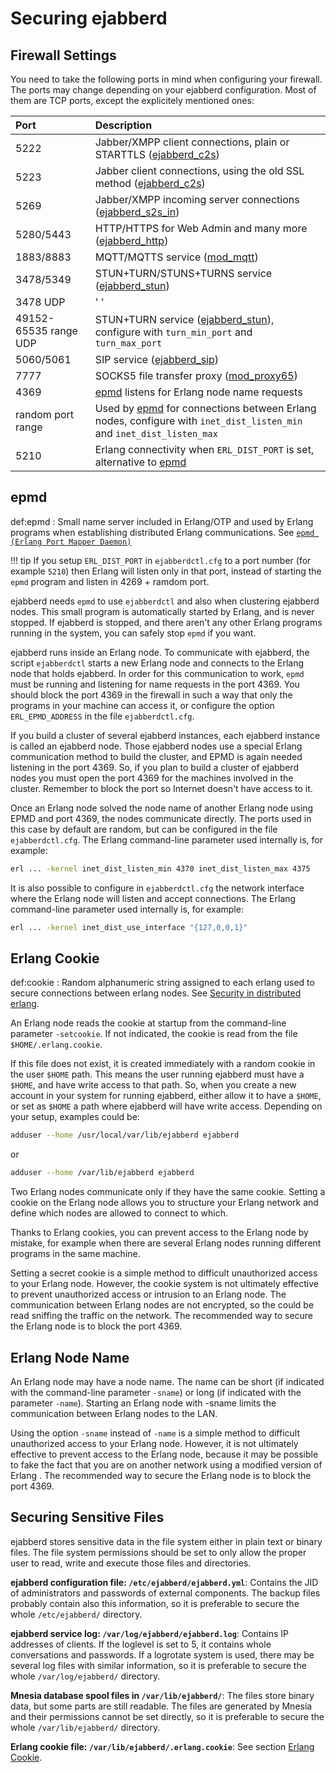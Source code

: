 # Securing ejabberd

## Firewall Settings

You need to take the following ports in mind when configuring your firewall.
The ports may change depending on your ejabberd configuration.
Most of them are TCP ports, except the explicitely mentioned ones:

| **Port**              | **Description**                                                                             |
|:----------------------|:--------------------------------------------------------------------------------------------|
| 5222                  | Jabber/XMPP client connections, plain or STARTTLS ([ejabberd_c2s](../configuration/listen.md#ejabberd_c2s)) |
| 5223                  | Jabber client connections, using the old SSL method ([ejabberd_c2s](../configuration/listen.md#ejabberd_c2s)) |
| 5269                  | Jabber/XMPP incoming server connections ([ejabberd_s2s_in](../configuration/listen.md#ejabberd_s2s_in)) |
| 5280/5443             | HTTP/HTTPS for Web Admin and many more ([ejabberd_http](../configuration/listen.md#ejabberd_http)) |
| 1883/8883             | MQTT/MQTTS service ([mod_mqtt](../configuration/listen.md#mod_mqtt))                        |
| 3478/5349             | STUN+TURN/STUNS+TURNS service ([ejabberd_stun](../configuration/listen.md#ejabberd_stun))   |
| 3478 UDP              | ' '                                                                                         |
| 49152-65535 range UDP | STUN+TURN service ([ejabberd_stun](../configuration/listen.md#ejabberd_stun)), configure with `turn_min_port` and `turn_max_port` |
| 5060/5061             | SIP service ([ejabberd_sip](../configuration/listen.md#ejabberd_sip))                       |
| 7777                  | SOCKS5 file transfer proxy ([mod_proxy65](../configuration/modules.md#mod_proxy65))         |
| 4369                  | [epmd](#epmd) listens for Erlang node name requests                              |
| random port range     | Used by [epmd](#epmd) for connections between Erlang nodes, configure with `inet_dist_listen_min` and `inet_dist_listen_max` |
| 5210                  | Erlang connectivity when `ERL_DIST_PORT` is set, alternative to [epmd](#epmd)               |

## epmd

def:epmd
: Small name server included in Erlang/OTP and used by Erlang
  programs when establishing distributed Erlang communications.
  See [`epmd (Erlang Port Mapper Daemon)`](https://www.erlang.org/doc/apps/erts/epmd_cmd.html)

!!! tip
    If you setup `ERL_DIST_PORT` in `ejabberdctl.cfg` to a port number
    (for example `5210`) then Erlang will listen only in that port,
    instead of starting the `epmd` program and listen in 4269 + ramdom port.

ejabberd
needs `epmd` to use `ejabberdctl` and also when clustering ejabberd
nodes. This small program is automatically started by Erlang, and is
never stopped. If ejabberd is stopped, and there aren't any other
Erlang programs running in the system, you can safely stop `epmd` if you
want.

ejabberd runs inside an Erlang node. To communicate with ejabberd,
the script `ejabberdctl` starts a new Erlang node and connects to the
Erlang node that holds ejabberd. In order for this communication to
work, `epmd` must be running and listening for name requests in the port
4369. You should block the port 4369 in the firewall in such a way that
only the programs in your machine can access it, or configure the option
`ERL_EPMD_ADDRESS` in the file `ejabberdctl.cfg`.

If you build a cluster of several ejabberd instances, each ejabberd
instance is called an ejabberd node. Those ejabberd nodes use a
special Erlang communication method to build the cluster, and EPMD is
again needed listening in the port 4369. So, if you plan to build a
cluster of ejabberd nodes you must open the port 4369 for the machines
involved in the cluster. Remember to block the port so Internet doesn't
have access to it.

Once an Erlang node solved the node name of another Erlang node using
EPMD and port 4369, the nodes communicate directly. The ports used in
this case by default are random, but can be configured in the file
`ejabberdctl.cfg`. The Erlang command-line parameter used internally is,
for example:

``` sh
erl ... -kernel inet_dist_listen_min 4370 inet_dist_listen_max 4375
```

It is also possible to configure in `ejabberdctl.cfg` the network
interface where the Erlang node will listen and accept connections. The
Erlang command-line parameter used internally is, for example:

``` sh
erl ... -kernel inet_dist_use_interface "{127,0,0,1}"
```

## Erlang Cookie

def:cookie
: Random alphanumeric string assigned to each erlang [](def:node) used to secure connections between erlang nodes.
  See [Security in distributed erlang](https://www.erlang.org/doc/system/distributed#security).

An Erlang node
reads the cookie at startup from the command-line parameter
`-setcookie`. If not indicated, the cookie is read from the file
`$HOME/.erlang.cookie`.

If this file does not exist, it is created
immediately with a random cookie in the user `$HOME` path.
This means the user running ejabberd must have a `$HOME`,
and have write access to that path.
So, when you create a new account in your system for running ejabberd,
either allow it to have a `$HOME`,
or set as `$HOME` a path where ejabberd will have write access.
Depending on your setup, examples could be:

``` sh
adduser --home /usr/local/var/lib/ejabberd ejabberd
```

or

``` sh
adduser --home /var/lib/ejabberd ejabberd
```

Two Erlang nodes communicate only if
they have the same cookie. Setting a cookie on the Erlang node allows
you to structure your Erlang network and define which nodes are allowed
to connect to which.

Thanks to Erlang cookies, you can prevent access to the Erlang node by
mistake, for example when there are several Erlang nodes running
different programs in the same machine.

Setting a secret cookie is a simple method to difficult unauthorized
access to your Erlang node. However, the cookie system is not ultimately
effective to prevent unauthorized access or intrusion to an Erlang node.
The communication between Erlang nodes are not encrypted, so the [](def:cookie)
could be read sniffing the traffic on the network. The recommended way
to secure the Erlang node is to block the port 4369.

## Erlang Node Name

An Erlang node may have a node name. The name can be short (if indicated
with the command-line parameter `-sname`) or long (if indicated with the
parameter `-name`). Starting an Erlang node with -sname limits the
communication between Erlang nodes to the LAN.

Using the option `-sname` instead of `-name` is a simple method to
difficult unauthorized access to your Erlang node. However, it is not
ultimately effective to prevent access to the Erlang node, because it
may be possible to fake the fact that you are on another network using a
modified version of Erlang [](def:epmd). The recommended way to secure the
Erlang node is to block the port 4369.

## Securing Sensitive Files

ejabberd stores sensitive data in the file system either in plain text
or binary files. The file system permissions should be set to only allow
the proper user to read, write and execute those files and directories.

**ejabberd configuration file: `/etc/ejabberd/ejabberd.yml`**:   Contains the JID of administrators and passwords of external
 components. The backup files probably contain also this information,
 so it is preferable to secure the whole `/etc/ejabberd/` directory.

**ejabberd service log: `/var/log/ejabberd/ejabberd.log`**:   Contains IP addresses of clients. If the loglevel is set to 5, it
 contains whole conversations and passwords. If a logrotate system is
 used, there may be several log files with similar information, so it
 is preferable to secure the whole `/var/log/ejabberd/` directory.

**Mnesia database spool files in `/var/lib/ejabberd/`**:   The files store binary data, but some parts are still readable. The
 files are generated by Mnesia and their permissions cannot be set
 directly, so it is preferable to secure the whole
 `/var/lib/ejabberd/` directory.

**Erlang cookie file: `/var/lib/ejabberd/.erlang.cookie`**:   See section [Erlang Cookie](#erlang-cookie).
